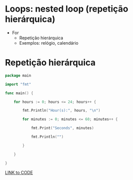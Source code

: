 # Loops: nested loop (repetição hierárquica)

- For
    - Repetição hierárquica
    - Exemplos: relógio, calendário


# Repetição hierárquica

```go
package main

import "fmt"

func main() {

	for hours := 0; hours <= 24; hours++ {

		fmt.Println("Hour(s):", hours, "\n")

		for minutes := 0; minutes <= 60; minutes++ {

			fmt.Print("Seconds", minutes)

			fmt.Println("")

		}

	}

}
```

<a href="https://go.dev/play/p/E4LeiygjVIR">LINK to CODE</a>